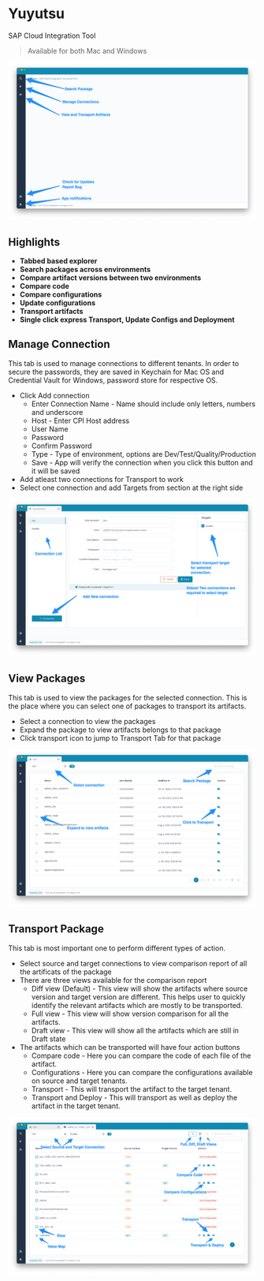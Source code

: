 # Yuyutsu
SAP Cloud Integration Tool

> Available for both Mac and Windows 

![alt text](https://github.com/lalit2054/yuyutsu/raw/main/screenshots/main.png)

## Highlights
- **Tabbed based explorer**<br>
- **Search packages across environments**<br>
- **Compare artifact versions between two environments**<br>
- **Compare code**<br>
- **Compare configurations**<br>
- **Update configurations**<br>
- **Transport artifacts**<br>
- **Single click express Transport, Update Configs and Deployment**<br>

## Manage Connection

This tab is used to manage connections to different tenants. In order to secure the passwords, they are saved in Keychain for Mac OS and Credential Vault for Windows, password store for respective OS.

- Click Add connection 
  - Enter Connection Name - Name should include only letters, numbers and underscore
  - Host - Enter CPI Host address
  - User Name
  - Password
  - Confirm Password
  - Type - Type of environment, options are Dev/Test/Quality/Production
  - Save - App will verify the connection when you click this button and it will be saved
- Add atleast two connections for Transport to work<br>
- Select one connection and add Targets from section at the right side<br>

![alt text](https://github.com/lalit2054/yuyutsu/raw/main/screenshots/connections.png)

## View Packages

This tab is used to view the packages for the selected connection. This is the place where you can select one of packages to transport its artifacts.

- Select a connection to view the packages<br>
- Expand the package to view artifacts belongs to that package<br>
- Click transport icon to jump to Transport Tab for that package<br>

![alt text](https://github.com/lalit2054/yuyutsu/raw/main/screenshots/packages.png)

## Transport Package

This tab is most important one to perform different types of action. 

- Select source and target connections to view comparison report of all the artificats of the package<br>
- There are three views available for the comparison report<br>
  - Diff view (Default) - This view will show the artifacts where source version and target version are different. This helps user to quickly identify the relevant artifacts which are mostly to be transported.
  - Full view - This view will show version comparison for all the artifacts.
  - Draft view - This view will show all the artifacts which are still in Draft state
- The artifacts which can be transported will have four action buttons
  - Compare code - Here you can compare the code of each file of the artifact. 
  - Configurations - Here you can compare the configurations available on source and target tenants.
  - Transport - This will transport the artifact to the target tenant.
  - Transport and Deploy - This will transport as well as deploy the artifact in the target tenant.

![alt text](https://github.com/lalit2054/yuyutsu/raw/main/screenshots/packageTransport.png)
